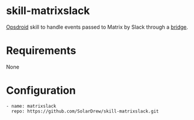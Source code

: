 
# skill-matrixslack

[Opsdroid](https://github.com/opsdroid/opsdroid) skill to handle events passed to Matrix by Slack through a [bridge](https://github.com/matrix-org/matrix-appservice-slack).

# Requirements

None

# Configuration

```
- name: matrixslack
  repo: https://github.com/SolarDrew/skill-matrixslack.git
```
